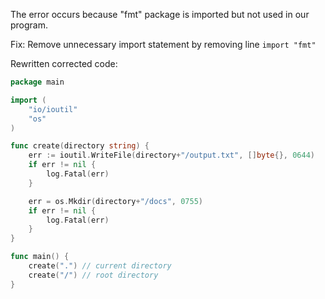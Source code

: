 The error occurs because "fmt" package is imported but not used in our program.

Fix: Remove unnecessary import statement by removing line `import "fmt"`

Rewritten corrected code:

```go
package main

import (
	"io/ioutil"
	"os"
)

func create(directory string) {
	err := ioutil.WriteFile(directory+"/output.txt", []byte{}, 0644)
	if err != nil {
		log.Fatal(err)
	}

	err = os.Mkdir(directory+"/docs", 0755)
	if err != nil {
		log.Fatal(err)
	}
}

func main() {
	create(".") // current directory
	create("/") // root directory
}
```
